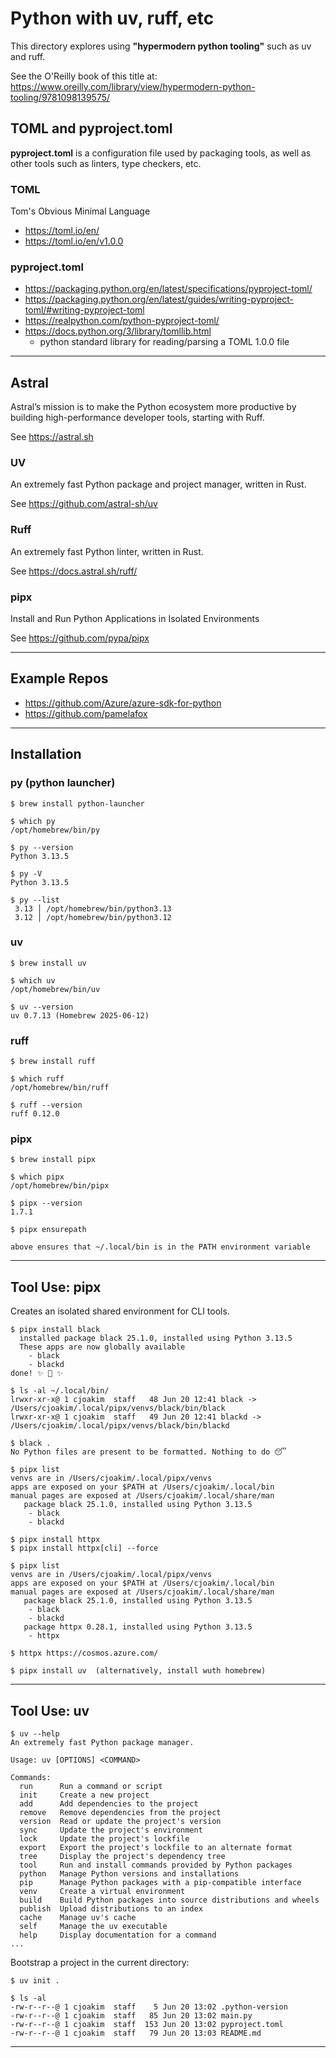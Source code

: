 # Python with uv, ruff, etc

This directory explores using **"hypermodern python tooling"**
such as uv and ruff.

See the O'Reilly book of this title at:
https://www.oreilly.com/library/view/hypermodern-python-tooling/9781098139575/

## TOML and pyproject.toml

**pyproject.toml** is a configuration file used by packaging tools, as well as
other tools such as linters, type checkers, etc. 

### TOML 

Tom's Obvious Minimal Language

- https://toml.io/en/
- https://toml.io/en/v1.0.0

### pyproject.toml 

- https://packaging.python.org/en/latest/specifications/pyproject-toml/
- https://packaging.python.org/en/latest/guides/writing-pyproject-toml/#writing-pyproject-toml
- https://realpython.com/python-pyproject-toml/
- https://docs.python.org/3/library/tomllib.html
  - python standard library for reading/parsing a TOML 1.0.0 file

---

## Astral

Astral’s mission is to make the Python ecosystem more productive
by building high-performance developer tools, starting with Ruff.

See https://astral.sh

### UV

An extremely fast Python package and project manager, written in Rust.

See https://github.com/astral-sh/uv

### Ruff

An extremely fast Python linter, written in Rust.

See https://docs.astral.sh/ruff/

### pipx

Install and Run Python Applications in Isolated Environments

See https://github.com/pypa/pipx

---

## Example Repos

- https://github.com/Azure/azure-sdk-for-python
- https://github.com/pamelafox

---

## Installation

### py (python launcher)

```
$ brew install python-launcher

$ which py
/opt/homebrew/bin/py

$ py --version
Python 3.13.5

$ py -V
Python 3.13.5

$ py --list
 3.13 │ /opt/homebrew/bin/python3.13
 3.12 │ /opt/homebrew/bin/python3.12
```

### uv 

```
$ brew install uv

$ which uv
/opt/homebrew/bin/uv

$ uv --version
uv 0.7.13 (Homebrew 2025-06-12)
```

### ruff

```
$ brew install ruff

$ which ruff
/opt/homebrew/bin/ruff

$ ruff --version
ruff 0.12.0
```

### pipx

```
$ brew install pipx

$ which pipx
/opt/homebrew/bin/pipx

$ pipx --version
1.7.1

$ pipx ensurepath

above ensures that ~/.local/bin is in the PATH environment variable
```

---

## Tool Use: pipx

Creates an isolated shared environment for CLI tools.

```
$ pipx install black
  installed package black 25.1.0, installed using Python 3.13.5
  These apps are now globally available
    - black
    - blackd
done! ✨ 🌟 ✨

$ ls -al ~/.local/bin/
lrwxr-xr-x@ 1 cjoakim  staff   48 Jun 20 12:41 black -> /Users/cjoakim/.local/pipx/venvs/black/bin/black
lrwxr-xr-x@ 1 cjoakim  staff   49 Jun 20 12:41 blackd -> /Users/cjoakim/.local/pipx/venvs/black/bin/blackd

$ black .
No Python files are present to be formatted. Nothing to do 😴

$ pipx list
venvs are in /Users/cjoakim/.local/pipx/venvs
apps are exposed on your $PATH at /Users/cjoakim/.local/bin
manual pages are exposed at /Users/cjoakim/.local/share/man
   package black 25.1.0, installed using Python 3.13.5
    - black
    - blackd

$ pipx install httpx
$ pipx install httpx[cli] --force

$ pipx list
venvs are in /Users/cjoakim/.local/pipx/venvs
apps are exposed on your $PATH at /Users/cjoakim/.local/bin
manual pages are exposed at /Users/cjoakim/.local/share/man
   package black 25.1.0, installed using Python 3.13.5
    - black
    - blackd
   package httpx 0.28.1, installed using Python 3.13.5
    - httpx

$ httpx https://cosmos.azure.com/

$ pipx install uv  (alternatively, install wuth homebrew)
```

---

## Tool Use: uv

```
$ uv --help
An extremely fast Python package manager.

Usage: uv [OPTIONS] <COMMAND>

Commands:
  run      Run a command or script
  init     Create a new project
  add      Add dependencies to the project
  remove   Remove dependencies from the project
  version  Read or update the project's version
  sync     Update the project's environment
  lock     Update the project's lockfile
  export   Export the project's lockfile to an alternate format
  tree     Display the project's dependency tree
  tool     Run and install commands provided by Python packages
  python   Manage Python versions and installations
  pip      Manage Python packages with a pip-compatible interface
  venv     Create a virtual environment
  build    Build Python packages into source distributions and wheels
  publish  Upload distributions to an index
  cache    Manage uv's cache
  self     Manage the uv executable
  help     Display documentation for a command
...
```

Bootstrap a project in the current directory:

```
$ uv init .

$ ls -al
-rw-r--r--@ 1 cjoakim  staff    5 Jun 20 13:02 .python-version
-rw-r--r--@ 1 cjoakim  staff   85 Jun 20 13:02 main.py
-rw-r--r--@ 1 cjoakim  staff  153 Jun 20 13:02 pyproject.toml
-rw-r--r--@ 1 cjoakim  staff   79 Jun 20 13:03 README.md
```
---

